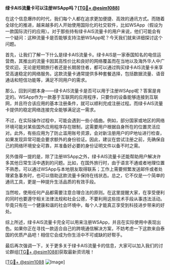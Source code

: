 **绿卡AIS流量卡可以注册WSApp吗？[[TG💪+ @esim1088](https://t.me/s/esim1088)]**

在这个信息爆炸的时代，我们每个人都在追求更加便捷、高效的通讯方式。而随着全球化的推进，越来越多的人开始使用国际化的社交软件，比如WSApp（假设为一款国际流行的应用）。对于那些持有绿卡AIS流量卡的用户来说，他们可能会有一个疑问：这种流量卡是否能够支持注册WSApp呢？今天我们就来详细探讨这个问题。

首先，让我们了解一下什么是绿卡AIS流量卡。绿卡AIS是一家泰国知名的电信运营商，其推出的流量卡因其高性价比和良好的网络覆盖而在当地以及海外华人中广受欢迎。无论是短期旅行者还是长期居住者，都可以通过购买绿卡AIS流量卡来享受高速稳定的网络服务。这款流量卡通常提供多种套餐选择，包括数据流量、语音通话和短信功能等，满足不同用户的需求。

那么，回到问题本身——绿卡AIS流量卡是否可以用于注册WSApp呢？答案是肯定的。WSApp作为一款基于互联网的应用程序，只要你的设备能够连接到互联网，并且符合该应用的基本注册条件，就可以顺利完成注册过程。而绿卡AIS流量卡提供的稳定网络连接完全能够满足这一需求。

不过，在实际操作过程中，可能会遇到一些小插曲。例如，部分国家或地区的网络环境可能对某些国外应用程序存在限制，这需要用户根据自身所在的位置灵活应对。此外，有些应用为了防止滥用账号资源，会对新注册用户的IP地址进行检查，如果发现异常可能会要求额外的身份验证。因此，建议在尝试注册之前，先确保自己的网络环境安全可靠，并准备好必要的身份证明文件以备不时之需。

另外值得一提的是，除了注册WSApp之外，绿卡AIS流量卡还能帮助用户解决许多其他日常生活中遇到的问题。比如，在国外旅行时，由于语言不通或者地理位置不熟悉，可以通过WSApp与本地朋友取得联系；工作上需要频繁发送邮件或者处理紧急事务时，也可以借助这款流量卡保持在线状态。总之，它不仅是一个简单的通讯工具，更是一种提升生活品质的有效手段。

当然啦，使用任何产品都需要注意合理合法的原则。在这里提醒大家，在享受便利的同时也要遵守相关法律法规和社会公德，不要利用这些技术手段从事违法活动。毕竟只有在一个健康和谐的社会环境中，每个人才能真正享受到科技进步带来的好处。

综上所述，绿卡AIS流量卡完全可以用来注册WSApp，并且在实际使用中表现出色。如果你正在寻找一款适合自己的跨境通信解决方案，不妨考虑一下这款来自泰国的优质产品吧！相信它会成为你生活中不可或缺的好帮手。

最后再次强调一下，关于更多关于绿卡AIS流量卡的信息，大家可以加入我们的讨论群组[[TG💪+ @esim1088](https://t.me/s/esim1088)]获取最新资讯哦！

[[TG💪+ @esim1088](https://t.me/s/esim1088) ![Image](https://i.postimg.cc/4NQfJmqS/Snipaste-2025-05-13-00-14-12.png)]